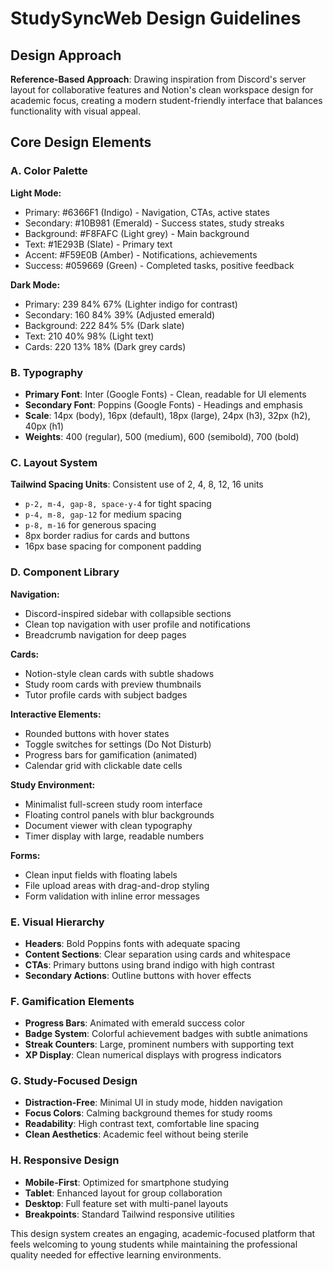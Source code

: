 # StudySyncWeb Design Guidelines

## Design Approach
**Reference-Based Approach**: Drawing inspiration from Discord's server layout for collaborative features and Notion's clean workspace design for academic focus, creating a modern student-friendly interface that balances functionality with visual appeal.

## Core Design Elements

### A. Color Palette
**Light Mode:**
- Primary: #6366F1 (Indigo) - Navigation, CTAs, active states
- Secondary: #10B981 (Emerald) - Success states, study streaks
- Background: #F8FAFC (Light grey) - Main background
- Text: #1E293B (Slate) - Primary text
- Accent: #F59E0B (Amber) - Notifications, achievements
- Success: #059669 (Green) - Completed tasks, positive feedback

**Dark Mode:**
- Primary: 239 84% 67% (Lighter indigo for contrast)
- Secondary: 160 84% 39% (Adjusted emerald)
- Background: 222 84% 5% (Dark slate)
- Text: 210 40% 98% (Light text)
- Cards: 220 13% 18% (Dark grey cards)

### B. Typography
- **Primary Font**: Inter (Google Fonts) - Clean, readable for UI elements
- **Secondary Font**: Poppins (Google Fonts) - Headings and emphasis
- **Scale**: 14px (body), 16px (default), 18px (large), 24px (h3), 32px (h2), 40px (h1)
- **Weights**: 400 (regular), 500 (medium), 600 (semibold), 700 (bold)

### C. Layout System
**Tailwind Spacing Units**: Consistent use of 2, 4, 8, 12, 16 units
- `p-2, m-4, gap-8, space-y-4` for tight spacing
- `p-4, m-8, gap-12` for medium spacing  
- `p-8, m-16` for generous spacing
- 8px border radius for cards and buttons
- 16px base spacing for component padding

### D. Component Library

**Navigation:**
- Discord-inspired sidebar with collapsible sections
- Clean top navigation with user profile and notifications
- Breadcrumb navigation for deep pages

**Cards:**
- Notion-style clean cards with subtle shadows
- Study room cards with preview thumbnails
- Tutor profile cards with subject badges

**Interactive Elements:**
- Rounded buttons with hover states
- Toggle switches for settings (Do Not Disturb)
- Progress bars for gamification (animated)
- Calendar grid with clickable date cells

**Study Environment:**
- Minimalist full-screen study room interface
- Floating control panels with blur backgrounds
- Document viewer with clean typography
- Timer display with large, readable numbers

**Forms:**
- Clean input fields with floating labels
- File upload areas with drag-and-drop styling
- Form validation with inline error messages

### E. Visual Hierarchy
- **Headers**: Bold Poppins fonts with adequate spacing
- **Content Sections**: Clear separation using cards and whitespace
- **CTAs**: Primary buttons using brand indigo with high contrast
- **Secondary Actions**: Outline buttons with hover effects

### F. Gamification Elements
- **Progress Bars**: Animated with emerald success color
- **Badge System**: Colorful achievement badges with subtle animations
- **Streak Counters**: Large, prominent numbers with supporting text
- **XP Display**: Clean numerical displays with progress indicators

### G. Study-Focused Design
- **Distraction-Free**: Minimal UI in study mode, hidden navigation
- **Focus Colors**: Calming background themes for study rooms
- **Readability**: High contrast text, comfortable line spacing
- **Clean Aesthetics**: Academic feel without being sterile

### H. Responsive Design
- **Mobile-First**: Optimized for smartphone studying
- **Tablet**: Enhanced layout for group collaboration
- **Desktop**: Full feature set with multi-panel layouts
- **Breakpoints**: Standard Tailwind responsive utilities

This design system creates an engaging, academic-focused platform that feels welcoming to young students while maintaining the professional quality needed for effective learning environments.